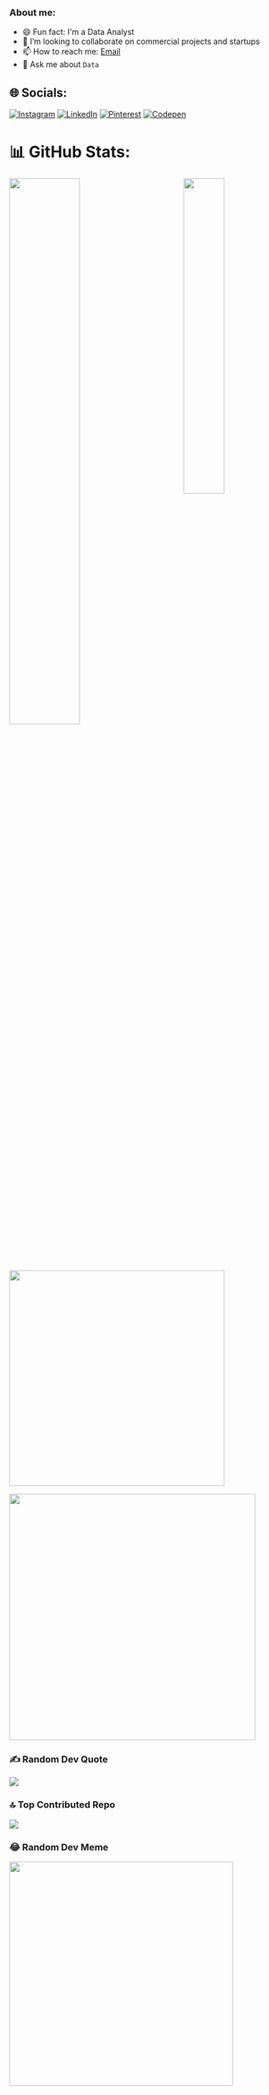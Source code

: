 ### About me:
- 😄 Fun fact: I'm a Data Analyst
- 🔭 I’m looking to collaborate on commercial projects and startups
- 📫 How to reach me: [Email](mailto:gsanskar77@gmail.com)
- 💬 Ask me about `Data`
## 🌐 Socials:
[![Instagram](https://img.shields.io/badge/Instagram-%23E4405F.svg?logo=Instagram&logoColor=white)]() [![LinkedIn](https://img.shields.io/badge/LinkedIn-%230077B5.svg?logo=linkedin&logoColor=white)](https://www.linkedin.com/in/sanskar-gupta04/) [![Pinterest](https://img.shields.io/badge/Pinterest-%23E60023.svg?logo=Pinterest&logoColor=white)]() [![Codepen](https://img.shields.io/badge/Codepen-000000?style=for-the-badge&logo=codepen&logoColor=white)]() 

# 📊 GitHub Stats:
<img align="right" width="38%" src="https://i.imgur.com/VxANS89.jpg"/>

  <a href="https://github.com/SanskarGupta001"><img width="50%" src="https://github-readme-stats.vercel.app/api?username=SanskarGupta001&theme=radical&title_color=ff3068?"></a>
   <img width="385px" src="https://github-readme-stats.anuraghazra1.vercel.app/api/top-langs/?username=SanskarGupta001&layout=compact&theme=onedark" />
 
  <div>
 <img width="440px" src="https://github-readme-activity-graph.vercel.app/graph?username=SanskarGupta001&theme=github">

  </div>

### ✍️ Random Dev Quote
![](https://quotes-github-readme.vercel.app/api?type=horizontal&theme=dark)

### 🔝 Top Contributed Repo
![](https://github-contributor-stats.vercel.app/api?username=SanskarGupta001&limit=5&theme=dracula&combine_all_yearly_contributions=true)

### 😂 Random Dev Meme
<img src='[https://randommeme-five.vercel.app/](https://i.pinimg.com/736x/ac/79/dd/ac79ddd7af3b06b3ced6c1822f16fe13.jpg)' style="height: 400px;"/>

 
<!-- Proudly created with GPRM ( https://gprm.itsvg.in ) -->
